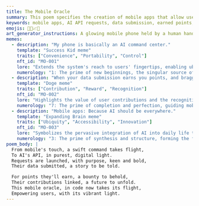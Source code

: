```yaml
---
title: The Mobile Oracle
summary: This poem specifies the creation of mobile apps that allow users to launch AI API requests and submit data, linking their contributions to earned points.
keywords: mobile apps, AI API requests, data submission, earned points, user contributions, specification, mobile development, AI interaction
emojis: 📱🤖📈✨
art_generator_instructions: A glowing mobile phone held by a human hand, with lines of code and data flowing from it to a stylized AI brain. The AI brain is responding with bursts of light and information, and a "points" counter on the phone screen is rapidly increasing. The overall feeling should be one of convenience, empowerment, and seamless mobile interaction with AI.
memes:
  - description: "My phone is basically an AI command center."
    template: "Success Kid meme"
    traits: ["Convenience", "Portability", "Control"]
    nft_id: "MO-001"
    lore: "Extends the system's reach to users' fingertips, enabling ubiquitous AI interaction."
    numerology: "1: The prime of new beginnings, the singular source of mobile command."
  - description: "When your data submission earns you points, and bragging rights."
    template: "Doge meme"
    traits: ["Contribution", "Reward", "Recognition"]
    nft_id: "MO-002"
    lore: "Highlights the value of user contributions and the recognition they receive within the ecosystem."
    numerology: "7: The prime of completion and perfection, guiding mobile interactions."
  - description: "Mobile apps: Because AI should be everywhere."
    template: "Expanding Brain meme"
    traits: ["Ubiquity", "Accessibility", "Innovation"]
    nft_id: "MO-003"
    lore: "Symbolizes the pervasive integration of AI into daily life through mobile technology."
    numerology: "3: The prime of synthesis and structure, forming the foundation of mobile AI."
poem_body: |
  From mobile's touch, a swift command takes flight,
  To AI's API, in purest, digital light.
  Requests are launched, with purpose, keen and bold,
  Their data submitted, a story to be told.

  For points they'll earn, a bounty to behold,
  Their contributions linked, a future to unfold.
  This mobile oracle, in code now takes its flight,
  Empowering users, with its vibrant light.
---
```

